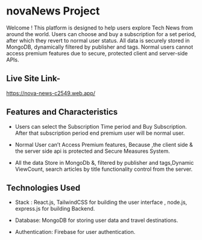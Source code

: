 # novaNews Project

Welcome ! This platform is designed to help users explore Tech News from around the world. Users can choose and buy a subscription for a set period, after which they revert to normal user status. All data is securely stored in MongoDB, dynamically filtered by publisher and tags. Normal users cannot access premium features due to secure, protected client and server-side APIs.

## Live Site Link-

https://nova-news-c2549.web.app/


## Features and Characteristics

- Users can select the Subscription Time period and Buy Subscription. After that
subscription period end premium user will be normal user.

- Normal User can’t Access Premium features, Because ,the client side & the server side
api is protected and Secure Measures System.

- All the data Store in MongoDb &, filtered by publisher and tags,Dynamic ViewCount,
search articles by title functionality control from the server.

## Technologies Used

- Stack : React.js, TailwindCSS for building the user interface , node.js, express.js for building Backend.

- Database: MongoDB for storing user data and travel destinations.

- Authentication: Firebase for user authentication.
